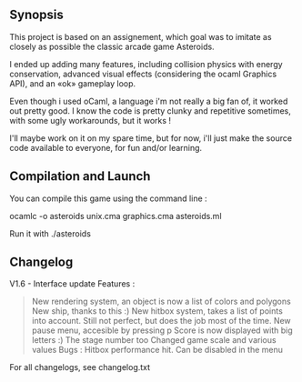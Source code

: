 ## Synopsis

This project is based on an assignement, which goal was to imitate as closely as possible the classic arcade game Asteroids.

I ended up adding many features, including collision physics with energy conservation, advanced visual effects (considering the ocaml Graphics API), and an «ok» gameplay loop.

Even though i used oCaml, a language i'm not really a big fan of, it worked out pretty good. I know the code is pretty clunky and repetitive sometimes, with some ugly workarounds, but it works !

I'll maybe work on it on my spare time, but for now, i'll just make the source code available to everyone, for fun and/or learning.

## Compilation and Launch

You can compile this game using the command line :

ocamlc -o asteroids unix.cma graphics.cma asteroids.ml

Run it with ./asteroids

## Changelog

V1.6 - Interface update
Features :
>New rendering system, an object is now a list of colors and polygons
>New ship, thanks to this :)
>New hitbox system, takes a list of points into account. Still not perfect, but does the job most of the time.
>New pause menu, accesible by pressing p
>Score is now displayed with big letters :)
>The stage number too
>Changed game scale and various values
Bugs :
>Hitbox performance hit. Can be disabled in the menu

For all changelogs, see changelog.txt
